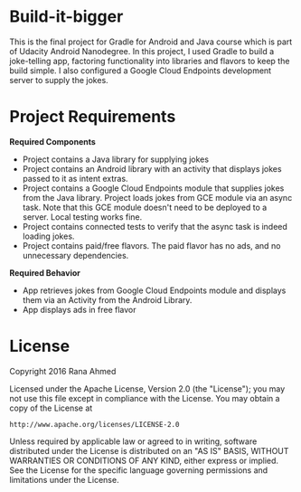 # Build-it-bigger
This is the final project for Gradle for Android and Java course which is part of Udacity Android Nanodegree. In this project, I used Gradle to build a joke-telling app, factoring functionality into libraries and flavors to keep the build simple. I also configured a Google Cloud Endpoints development server to supply the jokes.

# Project Requirements

**Required Components**
* Project contains a Java library for supplying jokes
* Project contains an Android library with an activity that displays jokes passed to it as intent extras.
* Project contains a Google Cloud Endpoints module that supplies jokes from the Java library. Project loads jokes from GCE module via an async task. Note that this GCE module doesn't need to be deployed to a server. Local testing works fine.
* Project contains connected tests to verify that the async task is indeed loading jokes.
* Project contains paid/free flavors. The paid flavor has no ads, and no unnecessary dependencies.

**Required Behavior**
* App retrieves jokes from Google Cloud Endpoints module and displays them via an Activity from the Android Library.
* App displays ads in free flavor

# License
Copyright 2016 Rana Ahmed

Licensed under the Apache License, Version 2.0 (the "License"); you may not use this file except in compliance with the License. You may obtain a copy of the License at
<pre><code>http://www.apache.org/licenses/LICENSE-2.0 </code></pre>
Unless required by applicable law or agreed to in writing, software distributed under the License is distributed on an "AS IS" BASIS, WITHOUT WARRANTIES OR CONDITIONS OF ANY KIND, either express or implied. See the License for the specific language governing permissions and limitations under the License.
